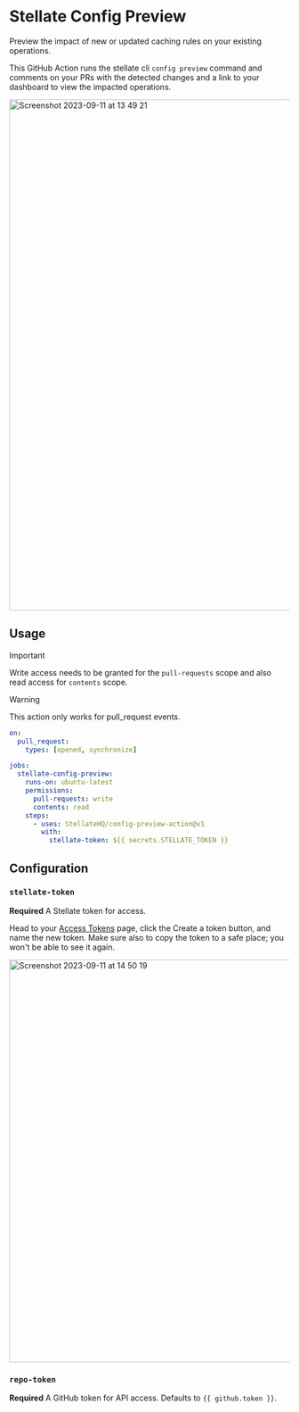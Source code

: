 # Stellate Config Preview

Preview the impact of new or updated caching rules on your existing operations.

This GitHub Action runs the stellate cli `config preview` command and comments
on your PRs with the detected changes and a link to your dashboard to view the
impacted operations.

<img width="916" alt="Screenshot 2023-09-11 at 13 49 21" src="https://github.com/StellateHQ/config-preview-action/assets/2750170/c40ddd3d-caa6-4c3b-8871-46bfc662184e">

## Usage

> [!IMPORTANT]  
> Write access needs to be granted for the `pull-requests` scope and also read
> access for `contents` scope.

> [!WARNING]
> This action only works for pull_request events.

```yaml
on:
  pull_request:
    types: [opened, synchronize]

jobs:
  stellate-config-preview:
    runs-on: ubuntu-latest
    permissions:
      pull-requests: write
      contents: read
    steps:
      - uses: StellateHQ/config-preview-action@v1
        with:
          stellate-token: ${{ secrets.STELLATE_TOKEN }}
```

## Configuration

### `stellate-token`

**Required** A Stellate token for access.

Head to your [Access Tokens](https://stellate.co/app/settings/access-tokens)
page, click the Create a token button, and name the new token. Make sure also to
copy the token to a safe place; you won't be able to see it again.

<img width="722" alt="Screenshot 2023-09-11 at 14 50 19" src="https://github.com/StellateHQ/config-preview-action/assets/2750170/71867b7b-81aa-4a7a-87ec-917d127ac131">

### `repo-token`

**Required** A GitHub token for API access. Defaults to `{{ github.token }}`.
